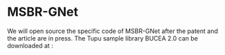 # MSBR-GNet
We will open source the specific code of MSBR-GNet after the patent and the article are in press.
The Tupu sample library BUCEA 2.0 can be downloaded at : 

